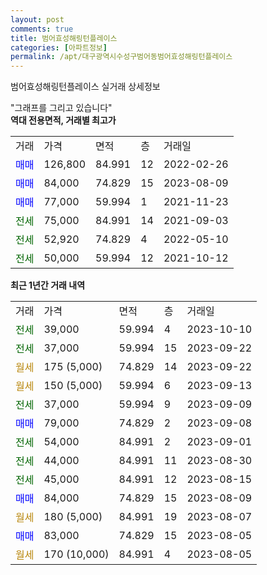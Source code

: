 ```yaml
---
layout: post
comments: true
title: 범어효성해링턴플레이스
categories: [아파트정보]
permalink: /apt/대구광역시수성구범어동범어효성해링턴플레이스
---
```


범어효성해링턴플레이스 실거래 상세정보

<script type="text/javascript">
  google.charts.load('current', {'packages':['line', 'corechart']});
  google.charts.setOnLoadCallback(drawChart);

  function drawChart() {
    var data = new google.visualization.DataTable();
    data.addColumn('date', '거래일');
    data.addColumn('number', "매매");
    data.addColumn('number', "전세");
    data.addColumn('number', "전매");

    data.addRows([[new Date(Date.parse("2023-10-10")), null, 39000, null], [new Date(Date.parse("2023-09-22")), null, 37000, null], [new Date(Date.parse("2023-09-22")), null, null, null], [new Date(Date.parse("2023-09-13")), null, null, null], [new Date(Date.parse("2023-09-09")), null, 37000, null], [new Date(Date.parse("2023-09-08")), 79000, null, null], [new Date(Date.parse("2023-09-01")), null, 54000, null], [new Date(Date.parse("2023-08-30")), null, 44000, null], [new Date(Date.parse("2023-08-15")), null, 45000, null], [new Date(Date.parse("2023-08-09")), 84000, null, null], [new Date(Date.parse("2023-08-07")), null, null, null], [new Date(Date.parse("2023-08-05")), 83000, null, null], [new Date(Date.parse("2023-08-05")), null, null, null]]);

    var options = {
      hAxis: {
        format: 'yyyy/MM/dd'
      },    
      lineWidth: 0,
      pointsVisible: true,    
      title: '최근 1년간 유형별 실거래가 분포',
      legend: { position: 'bottom' }
    };

    var formatter = new google.visualization.NumberFormat({pattern:'###,###'} );
    formatter.format(data, 1);
    formatter.format(data, 2);
    
    setTimeout(function() {
        var chart = new google.visualization.LineChart(document.getElementById('columnchart_material'));
        chart.draw(data, (options));
        document.getElementById('loading').style.display = 'none';
    }, 200);
  }
</script>


<div id="loading" style="z-index:20; display: block; margin-left: 0px">"그래프를 그리고 있습니다"</div>
<div id="columnchart_material" style="width: 95%; margin-left: 0px; display: block"></div>
<!-- contents start -->
<b>역대 전용면적, 거래별 최고가</b>
<table class="sortable">
    <tr>
      <td>거래</td>
      <td>가격</td>
      <td>면적</td>
      <td>층</td>
      <td>거래일</td>
    </tr>
        <tr>
          <td><a style="color: blue">매매</a></td>
          <td>126,800</td>
          <td>84.991</td>
          <td>12</td>
          <td>2022-02-26</td>
        </tr>            <tr>
          <td><a style="color: blue">매매</a></td>
          <td>84,000</td>
          <td>74.829</td>
          <td>15</td>
          <td>2023-08-09</td>
        </tr>            <tr>
          <td><a style="color: blue">매매</a></td>
          <td>77,000</td>
          <td>59.994</td>
          <td>1</td>
          <td>2021-11-23</td>
        </tr>        
        <tr>
              <td><a style="color: darkgreen">전세</a></td>
              <td>75,000</td>
              <td>84.991</td>
              <td>14</td>
              <td>2021-09-03</td>
            </tr>            <tr>
              <td><a style="color: darkgreen">전세</a></td>
              <td>52,920</td>
              <td>74.829</td>
              <td>4</td>
              <td>2022-05-10</td>
            </tr>            <tr>
              <td><a style="color: darkgreen">전세</a></td>
              <td>50,000</td>
              <td>59.994</td>
              <td>12</td>
              <td>2021-10-12</td>
            </tr>        
    
</table>

<b>최근 1년간 거래 내역</b>

<table class="sortable">
    <tr>
      <td>거래</td>
      <td>가격</td>
      <td>면적</td>
      <td>층</td>
      <td>거래일</td>
    </tr>
    <tr>
      <td><a style="color: darkgreen">전세</a></td>
      <td>39,000</td>
      <td>59.994</td>
      <td>4</td>
      <td>2023-10-10</td>
    </tr>          <tr>
      <td><a style="color: darkgreen">전세</a></td>
      <td>37,000</td>
      <td>59.994</td>
      <td>15</td>
      <td>2023-09-22</td>
    </tr>          <tr>
      <td><a style="color: darkgoldenrod">월세</a></td>
      <td>175 (5,000)</td>
      <td>74.829</td>
      <td>14</td>
      <td>2023-09-22</td>
    </tr>          <tr>
      <td><a style="color: darkgoldenrod">월세</a></td>
      <td>150 (5,000)</td>
      <td>59.994</td>
      <td>6</td>
      <td>2023-09-13</td>
    </tr>          <tr>
      <td><a style="color: darkgreen">전세</a></td>
      <td>37,000</td>
      <td>59.994</td>
      <td>9</td>
      <td>2023-09-09</td>
    </tr>          <tr>
      <td><a style="color: blue">매매</a></td>
      <td>79,000</td>
      <td>74.829</td>
      <td>2</td>
      <td>2023-09-08</td>
    </tr>          <tr>
      <td><a style="color: darkgreen">전세</a></td>
      <td>54,000</td>
      <td>84.991</td>
      <td>2</td>
      <td>2023-09-01</td>
    </tr>          <tr>
      <td><a style="color: darkgreen">전세</a></td>
      <td>44,000</td>
      <td>84.991</td>
      <td>11</td>
      <td>2023-08-30</td>
    </tr>          <tr>
      <td><a style="color: darkgreen">전세</a></td>
      <td>45,000</td>
      <td>84.991</td>
      <td>12</td>
      <td>2023-08-15</td>
    </tr>          <tr>
      <td><a style="color: blue">매매</a></td>
      <td>84,000</td>
      <td>74.829</td>
      <td>15</td>
      <td>2023-08-09</td>
    </tr>          <tr>
      <td><a style="color: darkgoldenrod">월세</a></td>
      <td>180 (5,000)</td>
      <td>84.991</td>
      <td>19</td>
      <td>2023-08-07</td>
    </tr>          <tr>
      <td><a style="color: blue">매매</a></td>
      <td>83,000</td>
      <td>74.829</td>
      <td>15</td>
      <td>2023-08-05</td>
    </tr>          <tr>
      <td><a style="color: darkgoldenrod">월세</a></td>
      <td>170 (10,000)</td>
      <td>84.991</td>
      <td>4</td>
      <td>2023-08-05</td>
    </tr>      </table>
<!-- contents end -->    

